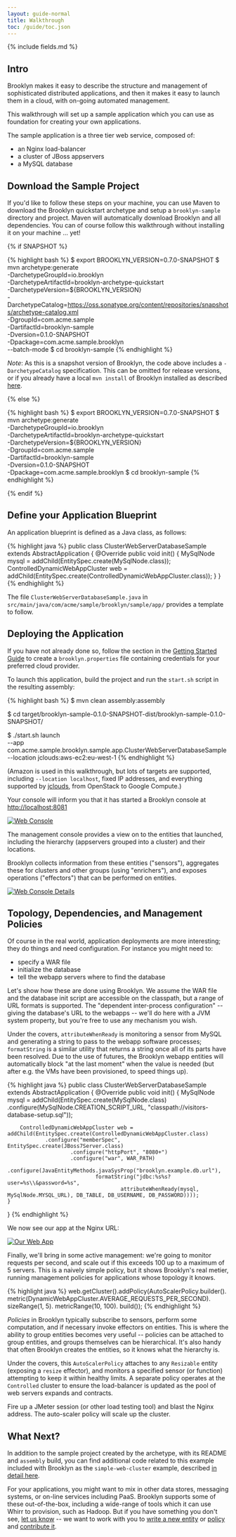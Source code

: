 ```yaml
---
layout: guide-normal
title: Walkthrough
toc: /guide/toc.json
---
```

{% include fields.md %}

## Intro

Brooklyn makes it easy to describe the structure and management of sophisticated distributed applications, 
and then it makes it easy to launch them in a cloud, with on-going automated management.

This walkthrough will set up a sample application which you can use as foundation for creating your own applications.

The sample application is a three tier web service, composed of:

* an Nginx load-balancer
* a cluster of JBoss appservers
* a MySQL database


## Download the Sample Project

If you'd like to follow these steps on your machine, you can use Maven to 
download the Brooklyn quickstart archetype and setup a `brooklyn-sample` directory and project. 
Maven will automatically download Brooklyn and all dependencies.
You can of course follow this walkthrough without installing it on your machine ... yet!

{% if SNAPSHOT %}

{% highlight bash %}
$ export BROOKLYN_VERSION=0.7.0-SNAPSHOT
$ mvn archetype:generate \
    -DarchetypeGroupId=io.brooklyn \
    -DarchetypeArtifactId=brooklyn-archetype-quickstart \
    -DarchetypeVersion=${BROOKLYN_VERSION} \
    -DarchetypeCatalog=https://oss.sonatype.org/content/repositories/snapshots/archetype-catalog.xml \
    -DgroupId=com.acme.sample \
    -DartifactId=brooklyn-sample \
    -Dversion=0.1.0-SNAPSHOT \
    -Dpackage=com.acme.sample.brooklyn \
    --batch-mode
$ cd brooklyn-sample
{% endhighlight %}

*Note*: As this is a snapshot version of Brooklyn, the code above includes a `-DarchetypeCatalog` specification.
This can be omitted for release versions, or if you already have a local `mvn install` of Brooklyn installed as described [here]({{site.path.guide}}/dev/code/index.html).

{% else %}

{% highlight bash %}
$ export BROOKLYN_VERSION=0.7.0-SNAPSHOT
$ mvn archetype:generate \
    -DarchetypeGroupId=io.brooklyn \
    -DarchetypeArtifactId=brooklyn-archetype-quickstart \
    -DarchetypeVersion=${BROOKLYN_VERSION} \
    -DgroupId=com.acme.sample \
    -DartifactId=brooklyn-sample \
    -Dversion=0.1.0-SNAPSHOT \
    -Dpackage=com.acme.sample.brooklyn
$ cd brooklyn-sample
{% endhighlight %}

{% endif %}

## Define your Application Blueprint

An application blueprint is defined as a Java class, as follows:

{% highlight java %}
public class ClusterWebServerDatabaseSample extends AbstractApplication {
    @Override
    public void init() {
        MySqlNode mysql = addChild(EntitySpec.create(MySqlNode.class));
        ControlledDynamicWebAppCluster web = addChild(EntitySpec.create(ControlledDynamicWebAppCluster.class));
    }
}
{% endhighlight %}

The file `ClusterWebServerDatabaseSample.java` in `src/main/java/com/acme/sample/brooklyn/sample/app/` 
provides a template to follow.


## Deploying the Application

If you have not already done so, follow the section in the 
[Getting Started Guide]({{site.path.guide}}/use/guide/quickstart/index.html) to create a `brooklyn.properties` 
file containing credentials for your preferred cloud provider. 

To launch this application, build the project and run the `start.sh` script in the resulting assembly:

{% highlight bash %}
$ mvn clean assembly:assembly

$ cd target/brooklyn-sample-0.1.0-SNAPSHOT-dist/brooklyn-sample-0.1.0-SNAPSHOT/

$ ./start.sh launch \
    --app com.acme.sample.brooklyn.sample.app.ClusterWebServerDatabaseSample \
    --location jclouds:aws-ec2:eu-west-1
{% endhighlight %}

(Amazon is used in this walkthrough, but lots of targets are supported,
including `--location localhost`, fixed IP addresses, and 
everything supported by [jclouds](http://jclouds.org), from OpenStack to Google Compute.)

Your console will inform you that it has started a Brooklyn console at [http://localhost:8081](http://localhost:8081)

[![Web Console](wt-starting-700.png "Web Console")](wt-starting.png) 

The management console provides a view on to the entities that launched,
including the hierarchy (appservers grouped into a cluster) and their locations. 

Brooklyn collects information from these entities ("sensors"), 
aggregates these for clusters and other groups (using "enrichers"),
and exposes operations ("effectors") that can be performed on entities.

[![Web Console Details](wt-tree-jboss-sensors-700.png "Web Console Details")](wt-tree-jboss-sensors.png) 


## Topology, Dependencies, and Management Policies

Of course in the real world, application deployments are more interesting;
they do things and need configuration.  For instance you might need to:

* specify a WAR file
* initialize the database
* tell the webapp servers where to find the database

Let's show how these are done using Brooklyn.
We assume the WAR file and the database init script are accessible
on the classpath, but a range of URL formats is supported.
The "dependent inter-process configuration" -- giving the database's URL
to the webapps -- we'll do here with a JVM system property,
but you're free to use any mechanism you wish.

Under the covers, ``attributeWhenReady`` is monitoring a sensor from MySQL
and generating a string to pass to the webapp software processes; ``formatString``
is a similar utility that returns a string once all of its parts have been resolved.
Due to the use of futures, the Brooklyn webapp entities will automatically
block "at the last moment" when the value is needed
(but after e.g. the VMs have been provisioned, to speed things up).

{% highlight java %}
public class ClusterWebServerDatabaseSample extends AbstractApplication {
    @Override
    public void init() {
        MySqlNode mysql = addChild(EntitySpec.create(MySqlNode.class)
                .configure(MySqlNode.CREATION_SCRIPT_URL, "classpath://visitors-database-setup.sql"));
        
        ControlledDynamicWebAppCluster web = addChild(EntitySpec.create(ControlledDynamicWebAppCluster.class)
                .configure("memberSpec", EntitySpec.create(JBoss7Server.class)
                        .configure("httpPort", "8080+")
                        .configure("war", WAR_PATH)
                        .configure(JavaEntityMethods.javaSysProp("brooklyn.example.db.url"), 
                                formatString("jdbc:%s%s?user=%s\\&password=%s", 
                                        attributeWhenReady(mysql, MySqlNode.MYSQL_URL), DB_TABLE, DB_USERNAME, DB_PASSWORD))));
    }
}
{% endhighlight %}

We now see our app at the Nginx URL:

[![Our Web App](wt-deployed-application-700.png "Screenshot of our Web App")](wt-deployed-application.png) 

Finally, we'll bring in some active management: we're going to monitor requests per second,
and scale out if this exceeds 100 up to a maximum of 5 servers.
This is a naively simple policy, but it shows Brooklyn's real metier,
running management policies for applications whose topology it knows. 

{% highlight java %}
        web.getCluster().addPolicy(AutoScalerPolicy.builder().
                        metric(DynamicWebAppCluster.AVERAGE_REQUESTS_PER_SECOND).
                        sizeRange(1, 5).
                        metricRange(10, 100).
                        build());
{% endhighlight %}
        
*Policies* in Brooklyn typically subscribe to sensors,  perform some computation, and if necessary invoke effectors on entities.  This is where the ability to group entities
becomes very useful -- policies can be attached to group entities, and groups themselves can be hierarchical. It's also handy that often Brooklyn creates the entities,
so it knows what the hierarchy is.

Under the covers, this ``AutoScalerPolicy`` attaches to any ``Resizable`` entity (exposing a ``resize`` effector), and monitors a specified sensor (or function) attempting to keep it within healthy limits. A separate policy operates at the ``Controlled`` cluster to ensure the load-balancer is updated as the pool of web servers expands and contracts.

Fire up a JMeter session (or other load testing tool) and blast the Nginx address. The auto-scaler policy will scale up the cluster.

## What Next?
 
In addition to the sample project created by the archetype, with its README and
`assembly` build, you can find additional code related to this example included with Brooklyn as the ``simple-web-cluster`` example,
described [in detail here]({{site.path.guide}}/use/examples/webcluster).

For your applications, you might want to mix in other data stores, messaging systems, or on-line services including PaaS.
Brooklyn supports some of these out-of-the-box, including a wide-range of tools which it can use Whirr to provision, such as Hadoop.
But if you have something you don't see, 
[let us know]({{site.path.guide}}/meta/contact.html) -- 
we want to work with you to 
[write a new entity]({{site.path.guide}}/dev/code/entity.html) or
[policy]({{site.path.guide}}/dev/code/policy.html) 
and [contribute it]({{site.path.guide}}/dev/how-to-contrib.html).


<!--

Alternatively you can just add a ``main`` method to the application class as follows:

{% highlight java %}
    public static void main(String[] argv) {
        List<String> args = Lists.newArrayList(argv);
        String port =  CommandLineUtil.getCommandLineOption(args, "--port", "8081+");
        String location = CommandLineUtil.getCommandLineOption(args, "--location", DEFAULT_LOCATION);

        BrooklynServerDetails server = BrooklynLauncher.newLauncher()
                .webconsolePort(port)
                .launch();

        Location loc = server.getManagementContext().getLocationRegistry().resolve(location);

        StartableApplication app = new WebClusterDatabaseExample()
                .appDisplayName("Brooklyn WebApp Cluster with Database example")
                .manage(server.getManagementContext());
        
        app.start(ImmutableList.of(loc));
        
        Entities.dumpInfo(app);
    }
{% endhighlight %}

Compile and run this with the [``brooklyn-all`` jar]({{site.path.guide}}/start/download.html) on the classpath,
pointing at your favourite WAR on your filesystem. 
(If the ``import`` packages aren't picked up correctly,
you can cheat by looking at [the file in Github](https://github.com/brooklyncentral/brooklyn/blob/master/examples/simple-web-cluster/src/main/java/brooklyn/demo/WebClusterDatabaseExample.java);
and you'll find a sample WAR which uses the database as configured above 
[here](https://http://ccweb.cloudsoftcorp.com/maven/libs-snapshot-local/io/brooklyn/).)
 TODO example webapp url 
 
If you want to adventure beyond ``localhost`` (the default),
simply supply the your favourite cloud (e.g. ``aws-ec2:eu-west-1``)
with credentials set up as described [here]({{ site.path.guide }}/use/guide/management/index.html#startup-config).

-->
